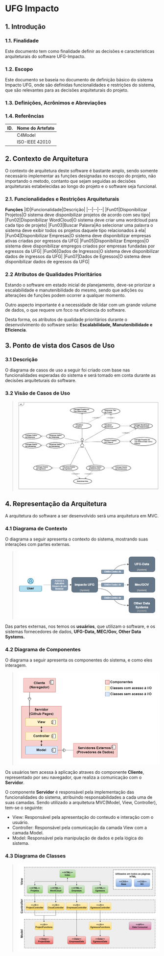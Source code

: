 # UFG Impacto

## 1. Introdução

### 1.1. Finalidade

  Este documento tem como finalidade definir as decisões e caracteristicas arquiteturais do software UFG-Impacto.

### 1.2. Escopo

  Este documento se baseia no documento de definição básico do sistema Impacto UFG, onde são definidas funcionalidades e restrições do sistema, que são relevantes para as decisões arquiteturais do projeto.
 
### 1.3. Definições, Acrônimos e Abreviações


 
### 1.4. Referências 
 
| ID. | Nome do Artefato |
| --  |     --           |
|     | C4Model          |
|     | ISO-IEEE 42010   |


## 2. Contexto de Arquitetura

O contexto de arquitetura deste software é bastante amplo, sendo somente necessário implementar as funções designadas no escopo do projeto, não importando o metodo, contanto que sejam seguidas as decisões arquiteturais estabelecidas ao longo do projeto e o software seja funcional. 

### 2.1. Funcionalidades e Restrições Arquiteturais

**Funções**
|ID|Funcionalidade|Descrição|
|--|--|--|
|Fun01|Disponibilizar Projetos|O sistema deve disponibilizar projetos de acordo com seu tipo|
|Fun02|Disponibilizar WordCloud|O sistema deve criar uma wordcloud para cada tipo de projeto|
|Fun03|Buscar Palavra|Ao selecionar uma palavra o sistema deve exibir todos os projetos daquele tipo relacionados à ela|
|Fun04|Disponibilizar Empresas|O sistema deve disponibilizar empresas ativas criadas por egressos da UFG|
|Fun05|Disponibilizar Empregos|O sistema deve disponibilizar empregos criados por empresas fundadas por egressos da UFG|
|Fun06|Dados de Ingressos|O sistema deve disponibilizar dados de ingressos da UFG|
|Fun07|Dados de Egressos|O sistema deve disponibilizar dados de egressos da UFG|

### 2.2 Atributos de Qualidades Prioritários

Estando o software em estado inicial de planejamento, deve-se priorizar a escalabilidade e manutenibilidade do mesmo, sendo que adições ou alterações de funções podem ocorrer a qualquer momento. 

Outro aspecto importante é a necessidade de lidar com um grande volume de dados, o que requere um foco na eficiencia do software. 

Desta forma, os atributos de qualidade prioritários durante o desenvolvimento do software serão: **Escalabilidade, Manutenibilidade e Eficiencia**.

## 3. Ponto de vista dos Casos de Uso

  

### 3.1 Descrição

O diagrama de casos de uso a seguir foi criado com base nas funcionalidades esperadas do sistema e será tomado em conta durante as decisões arquiteturais do software.

### 3.2 Visão de Casos de Uso

>![Image](https://github.com/Dener-arx/ufg-impacto/blob/main/Arquitetura/Imagem/Casos%20de%20Uso.png)

## 4. Representação da Arquitetura

  A arquitetura do software a ser desenvolvido será uma arquitetura em MVC.

### 4.1 Diagrama de Contexto

O diagrama a seguir apresenta o contexto do sistema, mostrando suas interações com partes externas.

>![Image](https://github.com/Dener-arx/ufg-impacto/blob/main/Arquitetura/Imagem/Diagrama%20de%20Contexto.png)

Das partes externas, nos temos os **usuários**, que utilizam o software, e os sistemas fornecedores de dados, **UFG-Data, MEC/Gov, Other Data Systems.**

### 4.2 Diagrama de Componentes

 O diagrama a seguir apresenta os componentes do sistema, e como eles interagem.
 
>![Image](https://github.com/Dener-arx/ufg-impacto/blob/main/Arquitetura/Imagem/Diagrama%20de%20Componentes.png)

Os usuários tem acessa à aplicação atraves do componente **Cliente**, representado por seu navegador, que realiza a comunicação com o **Servidor**.

O componente **Servidor** é responsável pela implementação das funcionalidades do sistema, atribuindo responsabilidades a cada uma de suas camadas. Sendo utilizado a arquitetura MVC(Model, View, Controller), tem-se o seguinte:
- View: Responsável pela apresentação do conteudo e interação com o usuário.
- Controller: Responsável pela comunicação da camada View com a camada Model.
- Model: Responsável pela manipulação de dados e pela lógica do sistema.

### 4.3 Diagrama de Classes



>![Image](https://github.com/Dener-arx/ufg-impacto/blob/main/Arquitetura/Imagem/Diagrama%20de%20Classes.png)

